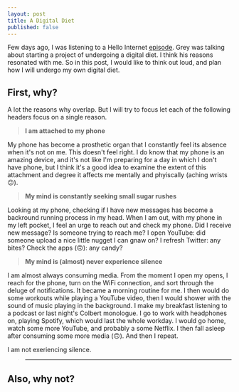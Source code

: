 ```yaml
---
layout: post
title: A Digital Diet
published: false
---
```

Few days ago, I was listening to a Hello Internet [episode](http://www.hellointernet.fm/podcast/108). Grey was talking about starting a project of undergoing a digital diet. I think his reasons resonated with me. So in this post, I would like to think out loud, and plan how I will undergo my own digital diet.

## First, why?
A lot the reasons why overlap. But I will try to focus let each of the following headers focus on a single reason.

> **I am attached to my phone**

My phone has become a prosthetic organ that I constantly feel its absence when it's not on me. This doesn't feel right. I do know that my phone is an amazing device, and it's not like I'm preparing for a day in which I don't have phone, but I think it's a good idea to examine the extent of this attachment and degree it affects me mentally and phyiscally (aching wrists 😕).


> **My mind is constantly seeking small sugar rushes**

Looking at my phone, checking if I have new messages has become a backround running process in my head. When I am out, with my phone in my left pocket, I feel an urge to reach out and check my phone. Did I receive new message? Is someone trying to reach me? I open YouTube: did someone upload a nice little nugget I can gnaw on? I refresh Twitter: any bites? Check the apps (🙃): any candy?

> **My mind is (almost) never experience silence**

I am almost always consuming media. From the moment I open my opens, I reach for the phone, turn on the WiFi connection, and sort through the deluge of notifications. It became a morning routine for me. I then would do some workouts while playing a YouTube video, then I would shower with the sound of music playing in the background. I make my breakfast listening to a podcast or last night's Colbert monologue. I go to work with headphones on, playing Spotify, which would last the whole workday. I would go home, watch some more YouTube, and probably a some Netflix. I then fall asleep after consuming some more media (🙃). And then I repeat.

I am not exeriencing silence.

> ****

## Also, why not?







